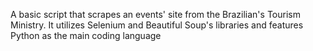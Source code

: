 A basic script that scrapes an events' site from the Brazilian's Tourism Ministry. It utilizes Selenium and Beautiful Soup's libraries and features Python as the main coding language
